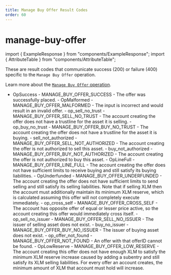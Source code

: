 ```yaml
---
title: Manage Buy Offer Result Codes
order: 60
---
```


# manage-buy-offer

import { ExampleResponse } from "components/ExampleResponse"; import { AttributeTable } from "components/AttributeTable";

These are result codes that communicate success \(200\) or failure \(400\) specific to the `Manage Buy Offer` operation.

Learn more about the [`Manage Buy Offer` operation](../../../../docs/start/list-of-operations.md#manage-buy-offer).

 - OpSuccess - MANAGE\_BUY\_OFFER\_SUCCESS - The offer was successfully placed. - OpMalformed - MANAGE\_BUY\_OFFER\_MALFORMED - The input is incorrect and would result in an invalid offer. - op\_sell\_no\_trust - MANAGE\_BUY\_OFFER\_SELL\_NO\_TRUST - The account creating the offer does not have a trustline for the asset it is selling. - op\_buy\_no\_trust - MANAGE\_BUY\_OFFER\_BUY\_NO\_TRUST - The account creating the offer does not have a trustline for the asset it is buying. - sell\_not\_authorized - MANAGE\_BUY\_OFFER\_SELL\_NOT\_AUTHORIZED - The account creating the offer is not authorized to sell this asset. - buy\_not\_authorized - MANAGE\_BUY\_OFFER\_BUY\_NOT\_AUTHORIZED - The account creating the offer is not authorized to buy this asset. - OpLineFull - MANAGE\_BUY\_OFFER\_LINE\_FULL - The account creating the offer does not have sufficient limits to receive buying and still satisfy its buying liabilities. - OpUnderfunded - MANAGE\_BUY\_OFFER\_UNDERFUNDED - The account creating the offer does not have sufficient limits to send selling and still satisfy its selling liabilities. Note that if selling XLM then the account must additionally maintain its minimum XLM reserve, which is calculated assuming this offer will not completely execute immediately. - op\_cross\_self - MANAGE\_BUY\_OFFER\_CROSS\_SELF - The account has opposite offer of equal or lesser price active, so the account creating this offer would immediately cross itself. - op\_sell\_no\_issuer - MANAGE\_BUY\_OFFER\_SELL\_NO\_ISSUER - The issuer of selling asset does not exist. - buy\_no\_issuer - MANAGE\_BUY\_OFFER\_BUY\_NO\_ISSUER - The issuer of buying asset does not exist. - op\_offer\_not\_found - MANAGE\_BUY\_OFFER\_NOT\_FOUND - An offer with that offerID cannot be found. - OpLowReserve - MANAGE\_BUY\_OFFER\_LOW\_RESERVE - The account creating this offer does not have enough XLM to satisfy the minimum XLM reserve increase caused by adding a subentry and still satisfy its XLM selling liabilities. For every offer an account creates, the minimum amount of XLM that account must hold will increase.

